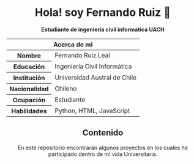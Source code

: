 <h1 align=center>Hola! soy Fernando Ruiz 👋</h1>

<strong><p align="center">Estudiante de ingeniería civil informatica UACH </p></strong>

<table align="center">
<thead>
<tr>
<th colspan="2">Acerca de mi </th>
</tr>
</thead>
<tbody>
  <tr><th scope='row'>Nombre</th><td>Fernando Ruiz Leal</td>
  <tr><th scope='row'>Educación</th><td>Ingeniería Civil Informática</td></tr>
  <tr><th scope='row'>Institución</th><td>Universidad Austral de Chile</td></tr>
  <tr><th scope='row'>Nacionalidad</th><td>Chileno</td></tr>
  <tr><th scope='row'>Ocupación</th><td>Estudiante</td></tr>
  <tr><th scope='row'>Habilidades</th><td>Python, HTML, JavaScript</td></tr>
</tbody>
</table>

<h2 align="center"> Contenido </h2>
<div align="center">
<p> En este repositorio encontrarán algunos proyectos en los cuales he participado dentro de mi vida Universitaria. <br></p>
</div>
